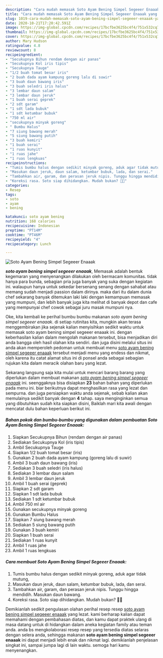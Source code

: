 ```yaml
---
description: "Cara mudah memasak Soto Ayam Bening Simpel Segeeer Enaaak yang Bikin Ngiler"
title: "Cara mudah memasak Soto Ayam Bening Simpel Segeeer Enaaak yang Bikin Ngiler"
slug: 1019-cara-mudah-memasak-soto-ayam-bening-simpel-segeeer-enaaak-yang-bikin-ngiler
date: 2020-10-21T17:20:42.591Z
image: https://img-global.cpcdn.com/recipes/17bcfbe3625bc4f4/751x532cq70/soto-ayam-bening-simpel-segeeer-enaaak-foto-resep-utama.jpg
thumbnail: https://img-global.cpcdn.com/recipes/17bcfbe3625bc4f4/751x532cq70/soto-ayam-bening-simpel-segeeer-enaaak-foto-resep-utama.jpg
cover: https://img-global.cpcdn.com/recipes/17bcfbe3625bc4f4/751x532cq70/soto-ayam-bening-simpel-segeeer-enaaak-foto-resep-utama.jpg
author: Mary Hudson
ratingvalue: 4.8
reviewcount: 8
recipeingredient:
- "Secukupnya Bihun rendam dengan air panas"
- "Secukupnya Kol iris tipis"
- "Secukupnya Tauge"
- "1/2 buah tomat besar iris"
- "2 buah dada ayam kampung goreng lalu di suwir"
- "3 buah daun bawang iris"
- "3 buah seledri iris halus"
- "3 lembar daun salam"
- "3 lembar daun jeruk"
- "1 buah serai geprek"
- "2 sdt garam"
- "1 sdt lada bubuk"
- "1 sdt ketumbar bubuk"
- "750 ml air"
- "secukupnya minyak goreng"
- " Bumbu Halus"
- "7 siung bawang merah"
- "5 siung bawang putih"
- "3 buah kemiri"
- "1 buah serai"
- "1 ruas kunyit"
- "1 ruas jahe"
- "1 ruas lengkuas"
recipeinstructions:
- "Tumis bumbu halus dengan sedikit minyak goreng, aduk agar tidak mutung,"
- "Masukan daun jeruk, daun salam, ketumbar bubuk, lada, dan serai."
- "Tambahkan air, garam, dan perasan jeruk nipis. Tunggu hingga mendidih. Masukan daun bawang."
- "Koreksi rasa. Soto siap dihidangkan. Mudah bukan? 😬😬"
categories:
- Resep
tags:
- soto
- ayam
- bening

katakunci: soto ayam bening 
nutrition: 168 calories
recipecuisine: Indonesian
preptime: "PT14M"
cooktime: "PT46M"
recipeyield: "4"
recipecategory: Lunch

---
```



![Soto Ayam Bening Simpel Segeeer Enaaak](https://img-global.cpcdn.com/recipes/17bcfbe3625bc4f4/751x532cq70/soto-ayam-bening-simpel-segeeer-enaaak-foto-resep-utama.jpg)

<b><i>soto ayam bening simpel segeeer enaaak</i></b>, Memasak adalah bentuk kegemaran yang menyenangkan dilakukan oleh bermacam komunitas. tidak hanya para bunda, sebagian pria juga banyak yang suka dengan kegiatan ini. walaupun hanya untuk sekedar bersenang senang dengan sahabat atau memang sudah menjadi passion dalam dirinya. maka dari itu dalam dunia chef sekarang banyak ditemukan laki laki dengan kemampuan memasak yang mumpuni, dan lebih banyak juga kita melihat di banyak depot dan cafe yang mempunyai chef cowok sebagai juru masak mumpuni nya.



Oke, kita kembali ke perihal bumbu bumbu makanan <i>soto ayam bening simpel segeeer enaaak</i>. di setiap rutinitas kita, mungkin akan terasa menggembirakan jika sejenak kalian menyisihkan sedikit waktu untuk memasak soto ayam bening simpel segeeer enaaak ini. dengan keberhasilan kalian dalam mengolah makanan tersebut, bisa menjadikan diri anda bangga oleh hasil olahan kita sendiri. dan juga disini melalui situs ini anda akan memperoleh pedoman untuk membuat menu <u>soto ayam bening simpel segeeer enaaak</u> tersebut menjadi menu yang endess dan nikmat, oleh karena itu catat alamat situs ini di ponsel anda sebagai sebagian rujukan kita dalam meracik olahan baru yang lezat.


Sekarang langsung saja kita mulai untuk mencari barang barang yang diperlukan dalam membuat makanan <u><i>soto ayam bening simpel segeeer enaaak</i></u> ini. seenggaknya bisa disiapkan <b>23</b> bahan bahan yang diperlukan pada menu ini. biar berikutnya dapat menghasilkan rasa yang lezat dan sempurna. dan juga persiapkan waktu anda sejenak, sebab kalian akan memulainya sedikit banyak dengan <b>4</b> tahap. saya menginginkan semua yang dibutuhkan sudah kita siapkan disini, Baiklah mari kita awali dengan mencatat dulu bahan keperluan berikut ini.

<!--inarticleads1-->

##### Bahan pokok dan bumbu-bumbu yang digunakan dalam pembuatan Soto Ayam Bening Simpel Segeeer Enaaak:

1. Siapkan Secukupnya Bihun (rendam dengan air panas)
1. Sediakan Secukupnya Kol (iris tipis)
1. Ambil Secukupnya Tauge
1. Siapkan 1/2 buah tomat besar (iris)
1. Gunakan 2 buah dada ayam kampung (goreng lalu di suwir)
1. Ambil 3 buah daun bawang (iris)
1. Sediakan 3 buah seledri (iris halus)
1. Sediakan 3 lembar daun salam
1. Ambil 3 lembar daun jeruk
1. Ambil 1 buah serai (geprek)
1. Siapkan 2 sdt garam
1. Siapkan 1 sdt lada bubuk
1. Sediakan 1 sdt ketumbar bubuk
1. Ambil 750 ml air
1. Gunakan secukupnya minyak goreng
1. Gunakan  Bumbu Halus
1. Siapkan 7 siung bawang merah
1. Sediakan 5 siung bawang putih
1. Gunakan 3 buah kemiri
1. Siapkan 1 buah serai
1. Sediakan 1 ruas kunyit
1. Ambil 1 ruas jahe
1. Ambil 1 ruas lengkuas




<!--inarticleads2-->

##### Cara membuat Soto Ayam Bening Simpel Segeeer Enaaak:

1. Tumis bumbu halus dengan sedikit minyak goreng, aduk agar tidak mutung,
1. Masukan daun jeruk, daun salam, ketumbar bubuk, lada, dan serai.
1. Tambahkan air, garam, dan perasan jeruk nipis. Tunggu hingga mendidih. Masukan daun bawang.
1. Koreksi rasa. Soto siap dihidangkan. Mudah bukan? 😬😬




Demikianlah sedikit pengulasan olahan perihal resep resep <u>soto ayam bening simpel segeeer enaaak</u> yang lezat. kami berharap kalian dapat memahami dengan pembahasan diatas, dan kamu dapat praktek ulang di masa datang untuk di hidangkan dalam aneka kegiatan family atau teman anda. anda bs mengkolaborasi resep resep yang tersedia diatas selaras dengan selera anda, sehingga makanan <b>soto ayam bening simpel segeeer enaaak</b> ini dapat menjadi lebih enak dan nikmat lagi. demikianlah penjelasan singkat ini, sampai jumpa lagi di lain waktu. semoga hari kamu menyenangkan.
